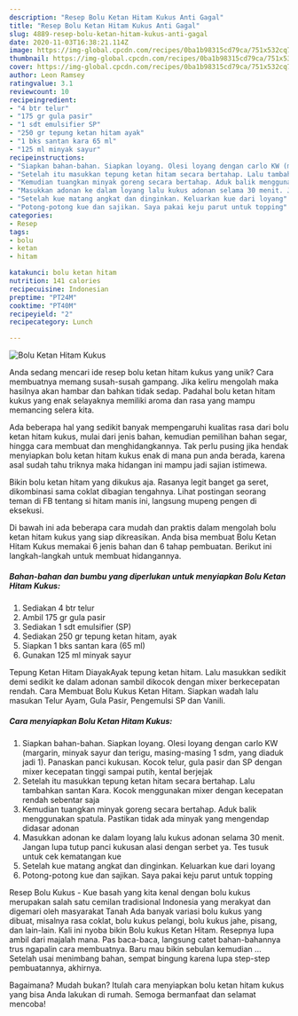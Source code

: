 ```yaml
---
description: "Resep Bolu Ketan Hitam Kukus Anti Gagal"
title: "Resep Bolu Ketan Hitam Kukus Anti Gagal"
slug: 4889-resep-bolu-ketan-hitam-kukus-anti-gagal
date: 2020-11-03T16:38:21.114Z
image: https://img-global.cpcdn.com/recipes/0ba1b98315cd79ca/751x532cq70/bolu-ketan-hitam-kukus-foto-resep-utama.jpg
thumbnail: https://img-global.cpcdn.com/recipes/0ba1b98315cd79ca/751x532cq70/bolu-ketan-hitam-kukus-foto-resep-utama.jpg
cover: https://img-global.cpcdn.com/recipes/0ba1b98315cd79ca/751x532cq70/bolu-ketan-hitam-kukus-foto-resep-utama.jpg
author: Leon Ramsey
ratingvalue: 3.1
reviewcount: 10
recipeingredient:
- "4 btr telur"
- "175 gr gula pasir"
- "1 sdt emulsifier SP"
- "250 gr tepung ketan hitam ayak"
- "1 bks santan kara 65 ml"
- "125 ml minyak sayur"
recipeinstructions:
- "Siapkan bahan-bahan. Siapkan loyang. Olesi loyang dengan carlo KW (margarin, minyak sayur dan terigu, masing-masing 1 sdm, yang diaduk jadi 1). Panaskan panci kukusan. Kocok telur, gula pasir dan SP dengan mixer kecepatan tinggi sampai putih, kental berjejak"
- "Setelah itu masukkan tepung ketan hitam secara bertahap. Lalu tambahkan santan Kara. Kocok menggunakan mixer dengan kecepatan rendah sebentar saja"
- "Kemudian tuangkan minyak goreng secara bertahap. Aduk balik menggunakan spatula. Pastikan tidak ada minyak yang mengendap didasar adonan"
- "Masukkan adonan ke dalam loyang lalu kukus adonan selama 30 menit. Jangan lupa tutup panci kukusan alasi dengan serbet ya. Tes tusuk untuk cek kematangan kue"
- "Setelah kue matang angkat dan dinginkan. Keluarkan kue dari loyang"
- "Potong-potong kue dan sajikan. Saya pakai keju parut untuk topping"
categories:
- Resep
tags:
- bolu
- ketan
- hitam

katakunci: bolu ketan hitam 
nutrition: 141 calories
recipecuisine: Indonesian
preptime: "PT24M"
cooktime: "PT40M"
recipeyield: "2"
recipecategory: Lunch

---
```



![Bolu Ketan Hitam Kukus](https://img-global.cpcdn.com/recipes/0ba1b98315cd79ca/751x532cq70/bolu-ketan-hitam-kukus-foto-resep-utama.jpg)

Anda sedang mencari ide resep bolu ketan hitam kukus yang unik? Cara membuatnya memang susah-susah gampang. Jika keliru mengolah maka hasilnya akan hambar dan bahkan tidak sedap. Padahal bolu ketan hitam kukus yang enak selayaknya memiliki aroma dan rasa yang mampu memancing selera kita.

Ada beberapa hal yang sedikit banyak mempengaruhi kualitas rasa dari bolu ketan hitam kukus, mulai dari jenis bahan, kemudian pemilihan bahan segar, hingga cara membuat dan menghidangkannya. Tak perlu pusing jika hendak menyiapkan bolu ketan hitam kukus enak di mana pun anda berada, karena asal sudah tahu triknya maka hidangan ini mampu jadi sajian istimewa.

Bikin bolu ketan hitam yang dikukus aja. Rasanya legit banget ga seret, dikombinasi sama coklat dibagian tengahnya. Lihat postingan seorang teman di FB tentang si hitam manis ini, langsung mupeng pengen di eksekusi.


Di bawah ini ada beberapa cara mudah dan praktis dalam mengolah bolu ketan hitam kukus yang siap dikreasikan. Anda bisa membuat Bolu Ketan Hitam Kukus memakai 6 jenis bahan dan 6 tahap pembuatan. Berikut ini langkah-langkah untuk membuat hidangannya.

<!--inarticleads1-->

##### Bahan-bahan dan bumbu yang diperlukan untuk menyiapkan Bolu Ketan Hitam Kukus:

1. Sediakan 4 btr telur
1. Ambil 175 gr gula pasir
1. Sediakan 1 sdt emulsifier (SP)
1. Sediakan 250 gr tepung ketan hitam, ayak
1. Siapkan 1 bks santan kara (65 ml)
1. Gunakan 125 ml minyak sayur


Tepung Ketan Hitam DiayakAyak tepung ketan hitam. Lalu masukkan sedikit demi sedikit ke dalam adonan sambil dikocok dengan mixer berkecepatan rendah. Cara Membuat Bolu Kukus Ketan Hitam. Siapkan wadah lalu masukan Telur Ayam, Gula Pasir, Pengemulsi SP dan Vanili. 

<!--inarticleads2-->

##### Cara menyiapkan Bolu Ketan Hitam Kukus:

1. Siapkan bahan-bahan. Siapkan loyang. Olesi loyang dengan carlo KW (margarin, minyak sayur dan terigu, masing-masing 1 sdm, yang diaduk jadi 1). Panaskan panci kukusan. Kocok telur, gula pasir dan SP dengan mixer kecepatan tinggi sampai putih, kental berjejak
1. Setelah itu masukkan tepung ketan hitam secara bertahap. Lalu tambahkan santan Kara. Kocok menggunakan mixer dengan kecepatan rendah sebentar saja
1. Kemudian tuangkan minyak goreng secara bertahap. Aduk balik menggunakan spatula. Pastikan tidak ada minyak yang mengendap didasar adonan
1. Masukkan adonan ke dalam loyang lalu kukus adonan selama 30 menit. Jangan lupa tutup panci kukusan alasi dengan serbet ya. Tes tusuk untuk cek kematangan kue
1. Setelah kue matang angkat dan dinginkan. Keluarkan kue dari loyang
1. Potong-potong kue dan sajikan. Saya pakai keju parut untuk topping


Resep Bolu Kukus - Kue basah yang kita kenal dengan bolu kukus merupakan salah satu cemilan tradisional Indonesia yang merakyat dan digemari oleh masyarakat Tanah Ada banyak variasi bolu kukus yang dibuat, misalnya rasa coklat, bolu kukus pelangi, bolu kukus jahe, pisang, dan lain-lain. Kali ini nyoba bikin Bolu kukus Ketan Hitam. Resepnya lupa ambil dari majalah mana. Pas baca-baca, langsung catet bahan-bahannya trus ngapalin cara membuatnya. Baru mau bikin sebulan kemudian … Setelah usai menimbang bahan, sempat bingung karena lupa step-step pembuatannya, akhirnya. 

Bagaimana? Mudah bukan? Itulah cara menyiapkan bolu ketan hitam kukus yang bisa Anda lakukan di rumah. Semoga bermanfaat dan selamat mencoba!
